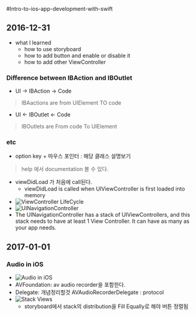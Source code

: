 #Intro-to-ios-app-development-with-swift

## 2016-12-31
- what I learned
  - how to use storyboard
  - how to add button and enable or disable it
  - how to add other ViewController

### Difference between IBAction and IBOutlet
- UI -> IBAction -> Code
> IBAactions are from UIElement TO code
- UI <- IBOutlet <- Code
> IBOutlets are From code To UIElement

### etc
- option key + 마우스 포인터 : 해당 클래스 설명보기
> help 에서 documentation 볼 수 있다.
- viewDidLoad 가 처음에 call된다.
  - viewDidLoad is called when UIViewController is first loaded into memory
- ![ViewController LifeCycle](https://cloud.githubusercontent.com/assets/7614353/21576472/656c174a-cf74-11e6-94cc-dff728c45303.png)
- ![UINavigationController](https://cloud.githubusercontent.com/assets/7614353/21576686/578daf64-cf7c-11e6-8d6f-516a9e2bc325.png)
- The UINavigationController has a stack of UIViewControllers, and this stack needs to have at least 1 View Controller. It can have as many as your app needs.

## 2017-01-01
### Audio in iOS
- ![Audio in iOS](https://cloud.githubusercontent.com/assets/7614353/21580454/413ac8aa-d03a-11e6-9399-b322197c2af0.png)
- AVFoundation: av audio recorder을 포함한다.
- Delegate: 개념정리할것
AVAudioRecorderDelegate : protocol
- ![Stack Views](https://cloud.githubusercontent.com/assets/7614353/21580534/40a32156-d041-11e6-9802-5b5d51eb6965.png)
  - storyboard에서 stack의 distribution을 Fill Equally로 해야 버튼 정렬됨
